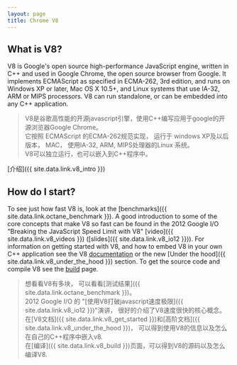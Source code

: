 ```yaml
---
layout: page
title: Chrome V8
---
```



## What is V8?


V8 is Google's open source high-performance JavaScript engine, written in C++ and used in Google Chrome, the open source browser from Google. It implements ECMAScript as specified in ECMA-262, 3rd edition, and runs on Windows XP or later, Mac OS X 10.5+, and Linux systems that use IA-32, ARM or MIPS processors. V8 can run standalone, or can be embedded into any C++ application.  


> V8是谷歌高性能的开源javascript引擎，使用C++编写应用于google的开源浏览器Google Chrome。  
> 它按照 ECMAScript 的ECMA-262规范实现， 运行于 windows XP及以后版本， MAC， 使用IA-32, ARM, MIPS处理器的Linux 系统。  
> V8可以独立运行，也可以嵌入到C++程序中。  

[介绍]({{ site.data.link.v8_intro }})  



## How do I start?


To see just how fast V8 is, look at the [benchmarks]({{ site.data.link.octane_benchmark }}). A good introduction to some of the core concepts that make V8 so fast can be found in the 2012 Google I/O "Breaking the JavaScript Speed Limit with V8" [video]({{ site.data.link.v8_videos }}) ([slides]({{ site.data.link.v8_io12 }})). For information on getting started with V8, and how to embed V8 in your own C++ application see the V8 [documentation](v8-get_started) or the new [Under the hood]({{ site.data.link.v8_under_the_hood }}) section. To get the source code and compile V8 see the [build](v8-build) page.  

> 想看看V8有多块， 可以看看[测试结果]({{ site.data.link.octane_benchmark }})。  
> 2012 Google I/O 的 "[使用V8打破javascript速度极限]({{ site.data.link.v8_io12 }})"演讲， 很好的介绍了V8速度很快的核心概念。  
> 在[V8文档]({{ site.data.link.v8_get_started }})和[高阶文档]({{ site.data.link.v8_under_the_hood }})， 可以得到使用V8的信息以及怎么在自己的C++程序中嵌入v8.  
> 在[编译]({{ site.data.link.v8_build }})页面，可以得到V8的源码以及怎么编译V8.    





